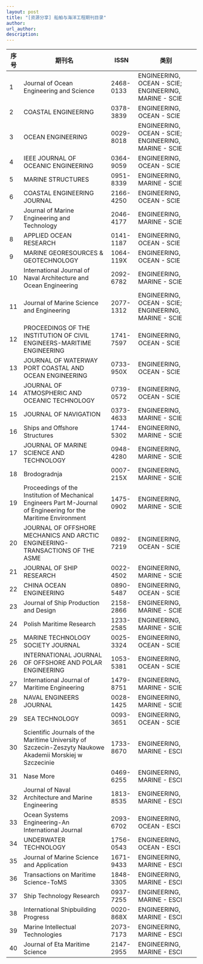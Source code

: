```yaml
---
layout: post
title: "[资源分享] 船舶与海洋工程期刊目录"
author: 
url_author: 
description: 
---
```


| 序号 | 期刊名                                                        | ISSN      | 类别                                              |
|------|--------------------------------------------------------------|-----------|---------------------------------------------------|
| 1    | Journal of Ocean Engineering and Science                     | 2468-0133 | ENGINEERING, OCEAN - SCIE; ENGINEERING, MARINE - SCIE |
| 2    | COASTAL ENGINEERING                                          | 0378-3839 | ENGINEERING, OCEAN - SCIE                         |
| 3    | OCEAN ENGINEERING                                            | 0029-8018 | ENGINEERING, OCEAN - SCIE; ENGINEERING, MARINE - SCIE |
| 4    | IEEE JOURNAL OF OCEANIC ENGINEERING                          | 0364-9059 | ENGINEERING, OCEAN - SCIE                         |
| 5    | MARINE STRUCTURES                                            | 0951-8339 | ENGINEERING, MARINE - SCIE                        |
| 6    | COASTAL ENGINEERING JOURNAL                                  | 2166-4250 | ENGINEERING, OCEAN - SCIE                         |
| 7    | Journal of Marine Engineering and Technology                 | 2046-4177 | ENGINEERING, MARINE - SCIE                        |
| 8    | APPLIED OCEAN RESEARCH                                       | 0141-1187 | ENGINEERING, OCEAN - SCIE                         |
| 9    | MARINE GEORESOURCES & GEOTECHNOLOGY                          | 1064-119X | ENGINEERING, OCEAN - SCIE                         |
| 10   | International Journal of Naval Architecture and Ocean Engineering | 2092-6782 | ENGINEERING, MARINE - SCIE                    |
| 11   | Journal of Marine Science and Engineering                   | 2077-1312 | ENGINEERING, OCEAN - SCIE; ENGINEERING, MARINE - SCIE |
| 12   | PROCEEDINGS OF THE INSTITUTION OF CIVIL ENGINEERS-MARITIME ENGINEERING | 1741-7597 | ENGINEERING, OCEAN - SCIE                      |
| 13   | JOURNAL OF WATERWAY PORT COASTAL AND OCEAN ENGINEERING      | 0733-950X | ENGINEERING, OCEAN - SCIE                         |
| 14   | JOURNAL OF ATMOSPHERIC AND OCEANIC TECHNOLOGY               | 0739-0572 | ENGINEERING, OCEAN - SCIE                         |
| 15   | JOURNAL OF NAVIGATION                                       | 0373-4633 | ENGINEERING, MARINE - SCIE                        |
| 16   | Ships and Offshore Structures                               | 1744-5302 | ENGINEERING, MARINE - SCIE                        |
| 17   | JOURNAL OF MARINE SCIENCE AND TECHNOLOGY                    | 0948-4280 | ENGINEERING, MARINE - SCIE                        |
| 18   | Brodogradnja                                                | 0007-215X | ENGINEERING, MARINE - SCIE                        |
| 19   | Proceedings of the Institution of Mechanical Engineers Part M-Journal of Engineering for the Maritime Environment | 1475-0902 | ENGINEERING, MARINE - SCIE                    |
| 20   | JOURNAL OF OFFSHORE MECHANICS AND ARCTIC ENGINEERING-TRANSACTIONS OF THE ASME | 0892-7219 | ENGINEERING, OCEAN - SCIE                  |
| 21   | JOURNAL OF SHIP RESEARCH                                    | 0022-4502 | ENGINEERING, MARINE - SCIE                        |
| 22   | CHINA OCEAN ENGINEERING                                     | 0890-5487 | ENGINEERING, OCEAN - SCIE                         |
| 23   | Journal of Ship Production and Design                       | 2158-2866 | ENGINEERING, MARINE - SCIE                        |
| 24   | Polish Maritime Research                                    | 1233-2585 | ENGINEERING, MARINE - SCIE                        |
| 25   | MARINE TECHNOLOGY SOCIETY JOURNAL                           | 0025-3324 | ENGINEERING, OCEAN - SCIE                         |
| 26   | INTERNATIONAL JOURNAL OF OFFSHORE AND POLAR ENGINEERING     | 1053-5381 | ENGINEERING, OCEAN - SCIE                         |
| 27   | International Journal of Maritime Engineering               | 1479-8751 | ENGINEERING, MARINE - SCIE                        |
| 28   | NAVAL ENGINEERS JOURNAL                                     | 0028-1425 | ENGINEERING, MARINE - SCIE                        |
| 29   | SEA TECHNOLOGY                                              | 0093-3651 | ENGINEERING, OCEAN - SCIE                         |
| 30   | Scientific Journals of the Maritime University of Szczecin-Zeszyty Naukowe Akademii Morskiej w Szczecinie | 1733-8670 | ENGINEERING, MARINE - ESCI                   |
| 31   | Nase More                                                   | 0469-6255 | ENGINEERING, MARINE - ESCI                        |
| 32   | Journal of Naval Architecture and Marine Engineering        | 1813-8535 | ENGINEERING, MARINE - ESCI                        |
| 33   | Ocean Systems Engineering-An International Journal          | 2093-6702 | ENGINEERING, OCEAN - ESCI                         |
| 34   | UNDERWATER TECHNOLOGY                                       | 1756-0543 | ENGINEERING, OCEAN - ESCI                         |
| 35   | Journal of Marine Science and Application                  | 1671-9433 | ENGINEERING, MARINE - ESCI                        |
| 36   | Transactions on Maritime Science-ToMS                       | 1848-3305 | ENGINEERING, MARINE - ESCI                        |
| 37   | Ship Technology Research                                    | 0937-7255 | ENGINEERING, MARINE - ESCI                        |
| 38   | International Shipbuilding Progress                         | 0020-868X | ENGINEERING, MARINE - ESCI                        |
| 39   | Marine Intellectual Technologies                            | 2073-7173 | ENGINEERING, MARINE - ESCI                        |
| 40   | Journal of Eta Maritime Science                             | 2147-2955 | ENGINEERING, MARINE - ESCI                        |
